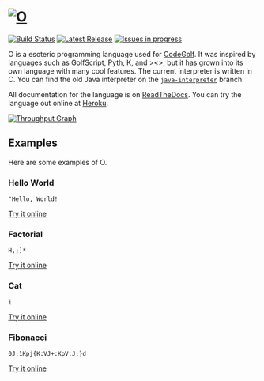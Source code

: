 # [![O](static/logo.png)](http://jadonfowler.xyz/o)
[![Build Status](https://travis-ci.org/phase/o.svg)](https://travis-ci.org/phase/o)
[![Latest Release](https://img.shields.io/github/release/phase/o.svg?label=latest%20release)](https://github.com/phase/o/releases)
[![Issues in progress](https://badge.waffle.io/phase/o.png?label=in%20progress&title=Issues%20In%20Progress)](https://waffle.io/phase/o)

O is a esoteric programming language used for
[CodeGolf](http://codegolf.stackexchange.com). It was inspired by
languages such as GolfScript, Pyth, K, and ><>, but it has grown into
its own language with many cool features. The current interpreter is
written in C. You can find the old Java interpreter on the
[`java-interpreter`](https://github.com/phase/o/tree/java-interpreter)
branch.

All documentation for the language is on
[ReadTheDocs](https://o.readthedocs.org). You can try the language out
online at [Heroku](https://o-lang.herokuapp.com/).

[![Throughput Graph](https://graphs.waffle.io/phase/o/throughput.svg)](https://waffle.io/phase/o/metrics)

## Examples
Here are some examples of O. 

### Hello World

```
"Hello, World!
```
[Try it online](https://o-lang.herokuapp.com/link/IkhlbGxvLCUyMFdvcmxkIQ==/)

### Factorial

```
H,;]*
```
[Try it online](https://o-lang.herokuapp.com/link/SCw7XSo=/NQ==)

### Cat

```
i
```
[Try it online](https://o-lang.herokuapp.com/link/aQ==/VGhpcyUyMGlzJTIwYSUyMGNhdCUyMHByb2dyYW0h)

### Fibonacci

```
0J;1Kpj{K:VJ+:KpV:J;}d
```
[Try it online](https://o-lang.herokuapp.com/link/MEo7MUtwantLOlZKKzpLcFY6Sjt9ZA==/OA==)
